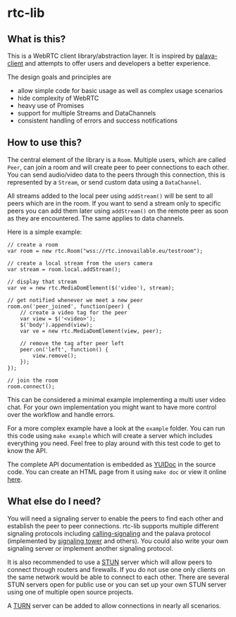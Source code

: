 # rtc-lib

## What is this?

This is a WebRTC client library/abstraction layer. It is inspired by
[palava-client](https://github.com/palavatv/palava-client) and attempts to
offer users and developers a better experience.

The design goals and principles are

* allow simple code for basic usage as well as complex usage scenarios
* hide complexity of WebRTC
* heavy use of Promises
* support for multiple Streams and DataChannels
* consistent handling of errors and success notifications

## How to use this?

The central element of the library is a `Room`. Multiple users, which are called
`Peer`, can join a room and will create peer to peer connections to each other.
You can send audio/video data to the peers through this connection, this is
represented by a `Stream`, or send custom data using a `DataChannel`.

All streams added to the local peer using `addStream()` will be sent to all
peers which are in the room. If you want to send a stream only to specific peers
you can add them later using `addStream()` on the remote peer as soon as they
are encountered. The same applies to data channels.

Here is a simple example:

    // create a room
    var room = new rtc.Room("wss://rtc.innovailable.eu/testroom");

    // create a local stream from the users camera
    var stream = room.local.addStream();

    // display that stream
    var ve = new rtc.MediaDomElement($('video'), stream);

    // get notified whenever we meet a new peer
    room.on('peer_joined', function(peer) {
        // create a video tag for the peer
        var view = $('<video>');
        $('body').append(view);
        var ve = new rtc.MediaDomElement(view, peer);

        // remove the tag after peer left
        peer.on('left', function() {
            view.remove();
        });
    });

    // join the room
    room.connect();

This can be considered a minimal example implementing a multi user video chat.
For your own implementation you might want to have more control over the
workflow and handle errors.

For a more complex example have a look at the `example` folder. You can run this
code using `make example` which will create a server which includes everything
you need. Feel free to play around with this test code to get to know the API.

The complete API documentation is embedded as
[YUIDoc](http://yui.github.io/yuidoc/) in the source code. You can create an
HTML page from it using `make doc` or view it online
[here](http://innovailable.github.io/rtc-lib/).

## What else do I need?

You will need a signaling server to enable the peers to find each other and
establish the peer to peer connections. rtc-lib supports multiple different
signaling protocols including
[calling-signaling](https://github.com/Innovailable/calling-signaling) and the
palava protocol (implemented by [signaling
tower](https://github.com/palavatv/signaltower) and others). You could also
write your own signaling server or implement another signaling protocol.

It is also recommended to use a [STUN](https://en.wikipedia.org/wiki/STUN)
server which will allow peers to connect through routers and firewalls. If you
do not use one only clients on the same network would be able to connect to each
other. There are several STUN servers open for public use or you can set up your
own STUN server using one of multiple open source projects.

A [TURN](https://en.wikipedia.org/wiki/Traversal_Using_Relays_around_NAT)
server can be added to allow connections in nearly all scenarios.

